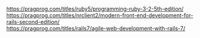 https://pragprog.com/titles/ruby5/programming-ruby-3-2-5th-edition/<br>
https://pragprog.com/titles/nrclient2/modern-front-end-development-for-rails-second-edition/<br>
https://pragprog.com/titles/rails7/agile-web-development-with-rails-7/<br>
